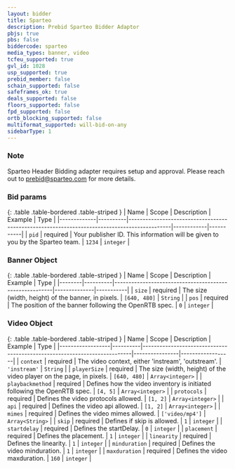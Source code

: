 ```yaml
---
layout: bidder
title: Sparteo
description: Prebid Sparteo Bidder Adaptor
pbjs: true
pbs: false
biddercode: sparteo
media_types: banner, video
tcfeu_supported: true
gvl_id: 1028
usp_supported: true
prebid_member: false
schain_supported: false
safeframes_ok: true
deals_supported: false
floors_supported: false
fpd_supported: false
ortb_blocking_supported: false
multiformat_supported: will-bid-on-any
sidebarType: 1
---
```


### Note

Sparteo Header Bidding adapter requires setup and approval. Please reach out to <prebid@sparteo.com> for more details.

### Bid params

{: .table .table-bordered .table-striped }
| Name        | Scope    | Description                                                                                 | Example    | Type      |
|-------------|----------|---------------------------------------------------------------------------------------------|------------|-----------|
| `pid`       | required | Your publisher ID. This information will be given to you by the Sparteo team.               | `1234`     | `integer` |

### Banner Object

{: .table .table-bordered .table-striped }
| Name   | Scope    | Description                                            | Example      | Type      |
|--------|----------|--------------------------------------------------------|--------------|-----------|
| `size` | required | The size (width, height) of the banner, in pixels.     | `[640, 480]` | `String`  |
| `pos`  | required | The position of the banner following the OpenRTB spec. | `0`          | `integer` |

### Video Object

{: .table .table-bordered .table-striped }
| Name             | Scope    | Description                                                              | Example        | Type             |
|------------------|----------|--------------------------------------------------------------------------|----------------|------------------|
| `context`        | required | The video context, either 'instream', 'outstream'.                       | `'instream'`     | `String`         |
| `playerSize`     | required | The size (width, height) of the video player on the page, in pixels.     | `[640, 480]`   | `Array<integer>` |
| `playbackmethod` | required | Defines how the video inventory is initiated following the OpenRTB spec. | `[4, 5]`       | `Array<integer>` |
| `protocols`      | required | Defines the video protocols allowed.                                     | `[1, 2]`       | `Array<integer>` |
| `api`            | required | Defines the video api allowed.                                           | `[1, 2]`       | `Array<integer>` |
| `mimes`          | required | Defines the video mimes allowed.                                         | `['video/mp4']` | `Array<String>`  |
| `skip`           | required | Defines if skip is allowed.                                              | `1`            | `integer`        |
| `startdelay`     | required | Defines the startDelay.                                                  | `0`            | `integer`        |
| `placement`      | required | Defines the placement.                                                   | `1`            | `integer`        |
| `linearity`      | required | Defines the linearity.                                                   | `1`            | `integer`        |
| `minduration`    | required | Defines the video minduration.                                           | `1`            | `integer`        |
| `maxduration`    | required | Defines the video maxduration.                                           | `160`          | `integer`        |
